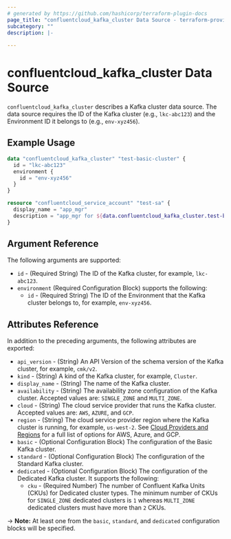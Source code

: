 ```yaml
---
# generated by https://github.com/hashicorp/terraform-plugin-docs
page_title: "confluentcloud_kafka_cluster Data Source - terraform-provider-confluentcloud"
subcategory: ""
description: |-
  
---
```


# confluentcloud_kafka_cluster Data Source

`confluentcloud_kafka_cluster` describes a Kafka cluster data source. The data source requires the ID of the Kafka cluster (e.g., `lkc-abc123`) and the Environment ID it belongs to (e.g., `env-xyz456`).

## Example Usage

```terraform
data "confluentcloud_kafka_cluster" "test-basic-cluster" {
  id = "lkc-abc123"
  environment {
    id = "env-xyz456"
  }
}

resource "confluentcloud_service_account" "test-sa" {
  display_name = "app_mgr"
  description = "app_mgr for ${data.confluentcloud_kafka_cluster.test-basic-cluster.display_name}"
}
```

<!-- schema generated by tfplugindocs -->
## Argument Reference

The following arguments are supported:

- `id` - (Required String) The ID of the Kafka cluster, for example, `lkc-abc123`.
- `environment` (Required Configuration Block) supports the following:
    - `id` - (Required String) The ID of the Environment that the Kafka cluster belongs to, for example, `env-xyz456`.

## Attributes Reference

In addition to the preceding arguments, the following attributes are exported:

- `api_version` - (String) An API Version of the schema version of the Kafka cluster, for example, `cmk/v2`.
- `kind` - (String) A kind of the Kafka cluster, for example, `Cluster`.
- `display_name` - (String) The name of the Kafka cluster.
- `availability` - (String) The availability zone configuration of the Kafka cluster. Accepted values are: `SINGLE_ZONE` and `MULTI_ZONE`.
- `cloud` - (String) The cloud service provider that runs the Kafka cluster. Accepted values are: `AWS`, `AZURE`, and `GCP`.
- `region` - (String) The cloud service provider region where the Kafka cluster is running, for example, `us-west-2`. See [Cloud Providers and Regions](https://docs.confluent.io/cloud/current/clusters/regions.html#cloud-providers-and-regions) for a full list of options for AWS, Azure, and GCP.
- `basic` - (Optional Configuration Block) The configuration of the Basic Kafka cluster.
- `standard` - (Optional Configuration Block) The configuration of the Standard Kafka cluster.
- `dedicated` - (Optional Configuration Block) The configuration of the Dedicated Kafka cluster. It supports the following:
    - `cku` - (Required Number) The number of Confluent Kafka Units (CKUs) for Dedicated cluster types. The minimum number of CKUs for `SINGLE_ZONE` dedicated clusters is `1` whereas `MULTI_ZONE` dedicated clusters must have more than `2` CKUs.

-> **Note:** At least one from the `basic`, `standard`, and `dedicated` configuration blocks will be specified.
